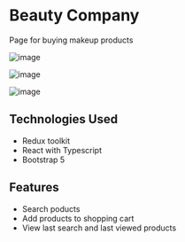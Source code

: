# Beauty Company
Page for buying makeup products

![image](https://user-images.githubusercontent.com/50525581/130446796-a5239d06-c0fc-421d-a8af-b8443f4d488b.png)


![image](https://user-images.githubusercontent.com/50525581/130446903-ba15086e-f1c5-4221-a682-360b790ddea4.png)


![image](https://user-images.githubusercontent.com/50525581/130447493-286690b1-3636-4f48-ab70-01ce755147db.png)


## Technologies Used
- Redux toolkit
- React with Typescript
- Bootstrap 5

## Features
- Search poducts
- Add products to shopping cart
- View last search and last viewed products
